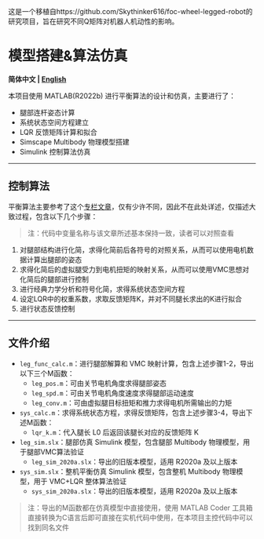 这是一个移植自https://github.com/Skythinker616/foc-wheel-legged-robot的研究项目，旨在研究不同Q矩阵对机器人机动性的影响。

# 模型搭建&算法仿真

**简体中文 | [English](README_en.md)**

本项目使用 MATLAB(R2022b) 进行平衡算法的设计和仿真，主要进行了：

- 腿部连杆姿态计算
- 系统状态空间方程建立
- LQR 反馈矩阵计算和拟合
- Simscape Multibody 物理模型搭建
- Simulink 控制算法仿真

---

## 控制算法

平衡算法主要参考了这个[专栏文章](https://zhuanlan.zhihu.com/p/563048952)，仅有少许不同，因此不在此处详述，仅描述大致过程，包含以下几个步骤：

> 注：代码中变量名称与该文章所述基本保持一致，读者可以对照查看

1. 对腿部结构进行化简，求得化简前后各符号的对照关系，从而可以使用电机数据计算出腿部的姿态
2. 求得化简后的虚拟腿受力到电机扭矩的映射关系，从而可以使用VMC思想对化简后的腿部进行控制
3. 进行经典力学分析和符号化简，求得系统状态空间方程
4. 设定LQR中的权重系数，求取反馈矩阵K，并对不同腿长求出的K进行拟合
5. 进行状态反馈控制

---

## 文件介绍

- `leg_func_calc.m`：进行腿部解算和 VMC 映射计算，包含上述步骤1-2，导出以下三个M函数：
	- `leg_pos.m`：可由关节电机角度求得腿部姿态
	- `leg_spd.m`：可由关节电机角度速度求得腿部运动速度
	- `leg_conv.m`：可由虚拟腿目标扭矩和推力求得电机所需输出的力矩
- `sys_calc.m`：求得系统状态方程，求得反馈矩阵，包含上述步骤3-4，导出下述M函数：
	- `lqr_k.m`：代入腿长 L0 后返回该腿长对应的反馈矩阵 K
- `leg_sim.slx`：腿部仿真 Simulink 模型，包含腿部 Multibody 物理模型，用于腿部VMC算法验证
	- `leg_sim_2020a.slx`：导出的旧版本模型，适用 R2020a 及以上版本
- `sys_sim.slx`：整机平衡仿真 Simulink 模型，包含整机 Multibody 物理模型，用于 VMC+LQR 整体算法验证
	- `sys_sim_2020a.slx`：导出的旧版本模型，适用 R2020a 及以上版本

> 注：导出的M函数都在仿真模型中直接使用，使用 MATLAB Coder 工具箱直接转换为C语言后即可直接在实机代码中使用，在本项目主控代码中可以找到同名文件
